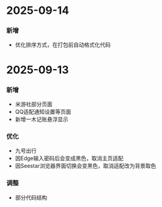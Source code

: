 # 2025-09-14
### 新增
- 优化排序方式，在打包前自动格式化代码

# 2025-09-13
### 新增
- 米游社部分页面
- QQ适配通知设置等页面
- 新增一木记账悬浮显示

### 优化
- 九号出行
- 因Edge输入密码后会变成黑色，取消主页适配
- 因Seestar浏览器界面切换会变黑色，取消适配改为背景取色

### 调整
- 部分代码结构